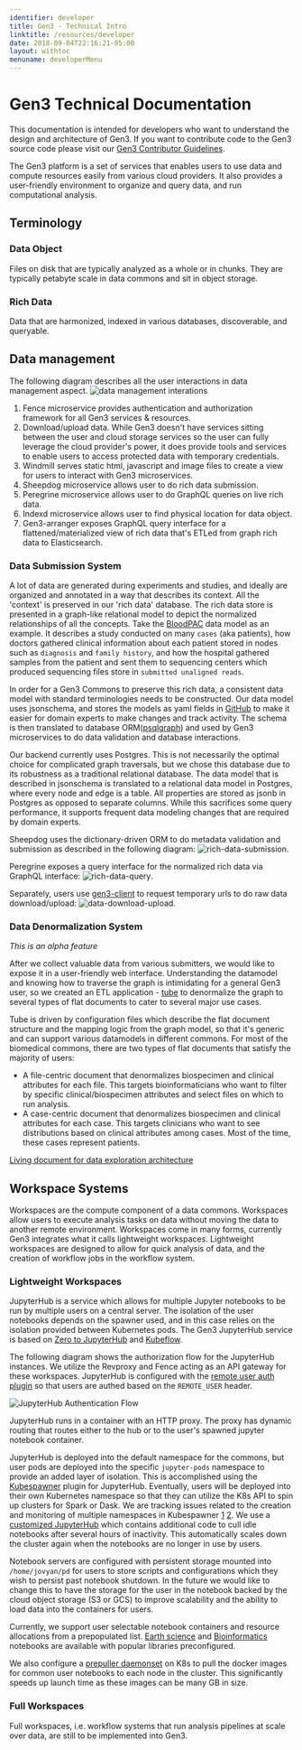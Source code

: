 ```yaml
---
identifier: developer
title: Gen3 - Technical Intro
linktitle: /resources/developer
date: 2018-09-04T22:16:21-05:00
layout: withtoc
menuname: developerMenu
---
```


# Gen3 Technical Documentation
This documentation is intended for developers who want to understand the design and architecture of Gen3. If you want to contribute code to the Gen3 source code please visit our [Gen3 Contributor Guidelines](https://uc-cdis.github.io/gen3-docs/docs/Contributor%20Guidelines/).

The Gen3 platform is a set of services that enables users to use data and compute resources easily from various cloud providers. It also provides a user-friendly environment to organize and query data, and run computational analysis.

## Terminology
### Data Object
Files on disk that are typically analyzed as a whole or in chunks. They are typically petabyte scale in data commons and sit in object storage.

### Rich Data
Data that are harmonized, indexed in various databases, discoverable, and queryable.

## Data management

The following diagram describes all the user interactions in data management aspect.
![data management interations](img/data-interactions.png)

1. Fence microservice provides authentication and authorization framework for all Gen3 services & resources.
2. Download/upload data. While Gen3 doesn't have services sitting between the user and cloud storage services so the user can fully leverage the cloud provider's power, it does provide tools and services to enable users to access protected data with temporary credentials.
3. Windmill serves static html, javascript and image files to create a view for users to interact with Gen3 microservices.
4. Sheepdog microservice allows user to do rich data submission.
5. Peregrine microservice allows user to do GraphQL queries on live rich data.
6. Indexd microservice allows user to find physical location for data object.
7. Gen3-arranger exposes GraphQL query interface for a flattened/materialized view of rich data that's ETLed from graph rich data to Elasticsearch.

### Data Submission System
A lot of data are generated during experiments and studies, and ideally are organized and annotated in a way that describes its context. All the 'context' is preserved in our 'rich data' database. The rich data store is presented in a graph-like relational model to depict the normalized relationships of all the concepts. Take the [BloodPAC](https://www.bloodpac.org/data-group/) data model as an example. It describes a study conducted on many `cases` (aka patients), how doctors gathered clinical information about each patient stored in nodes such as `diagnosis` and `family history`, and how the hospital gathered samples from the patient and sent them to sequencing centers which produced sequencing files store in `submitted unaligned reads`.

In order for a Gen3 Commons to preserve this rich data, a consistent data model with standard terminologies needs to be constructed. Our data model uses jsonschema, and stores the models as yaml fields in [GitHub](https://github.com/occ-data/bpadictionary) to make it easier for domain experts to make changes and track activity. The schema is then translated to database ORM([psqlgraph](https://github.com/NCI-GDC/psqlgraph)) and used by Gen3 microservices to do data validation and database interactions.

Our backend currently uses Postgres. This is not necessarily the optimal choice for complicated graph traversals, but we chose this database due to its robustness as a traditional relational database. The data model that is described in jsonschema is translated to a relational data model in Postgres, where every node and edge is a table. All properties are stored as jsonb in Postgres as opposed to separate columns. While this sacrifices some query performance, it supports frequent data modeling changes that are required by domain experts.

Sheepdog uses the dictionary-driven ORM to do metadata validation and submission as described in the following diagram:
![rich-data-submission](img/rich-data-submission.png).

Peregrine exposes a query interface for the normalized rich data via GraphQL interface:
![rich-data-query](img/rich-data-query.png).

Separately, users use [gen3-client](https://github.com/uc-cdis/cdis-data-client) to request temporary urls to do raw data download/upload:
![data-download-upload](img/data-download-upload.png).

### Data Denormalization System
_This is an alpha feature_

After we collect valuable data from various submitters, we would like to expose it in a user-friendly web interface. Understanding the datamodel and knowing how to traverse the graph is intimidating for a general Gen3 user, so we created an ETL application - [tube](https://github.com/uc-cdis/tube) to denormalize the graph to several types of flat documents to cater to several major use cases.

Tube is driven by configuration files which describe the flat document structure and the mapping logic from the graph model, so that it's generic and can support various datamodels in different commons. For most of the biomedical commons, there are two types of flat documents that satisfy the majority of users:
- A file-centric document that denormalizes biospecimen and clinical attributes for each file. This targets bioinformaticians who want to filter by specific clinical/biospecimen attributes and select files on which to run analysis.
- A case-centric document that denormalizes biospecimen and clinical attributes for each case. This targets clinicians who want to see distributions based on clinical attributes among cases. Most of the time, these cases represent patients.

[Living document for data exploration architecture](https://github.com/uc-cdis/cdis-wiki/tree/master/dev/gen3/data_explorer)

## Workspace Systems

Workspaces are the compute component of a data commons. Workspaces allow users to execute analysis tasks on data without moving the data to another remote environment. Workspaces come in many forms, currently Gen3 integrates what it calls lightweight workspaces. Lightweight workspaces are designed to allow for quick analysis of data, and the creation of workflow jobs in the workflow system.

### Lightweight Workspaces

JupyterHub is a service which allows for multiple Jupyter notebooks to be run by multiple users on a central server. The isolation of the user notebooks depends on the spawner used, and in this case relies on the isolation provided between Kubernetes pods. The Gen3 JupyterHub service is based on [Zero to JupyterHub](https://github.com/jupyterhub/zero-to-jupyterhub-k8s) and [Kubeflow](https://github.com/kubeflow).

The following diagram shows the authorization flow for the JupyterHub instances. We utilize the Revproxy and Fence acting as an API gateway for these workspaces. JupyterHub is configured with the [remote user auth plugin](https://github.com/occ-data/jhub_remote_user_authenticator) so that users are authed based on the `REMOTE_USER` header.

![JupyterHub Authentication Flow](img/lightweight-workspaces.png)

JupyterHub runs in a container with an HTTP proxy. The proxy has dynamic routing that routes either to the hub or to the user's spawned jupyter notebook container.

JupyterHub is deployed into the default namespace for the commons, but user pods are deployed into the specific `jupyter-pods` namespace to provide an added layer of isolation. This is accomplished using the [Kubespawner](https://github.com/jupyterhub/kubespawner) plugin for JupyterHub. Eventually, users will be deployed into their own Kubernetes namespace so that they can utilize the K8s API to spin up clusters for Spark or Dask. We are tracking issues related to the creation and monitoring of multiple namespaces in Kubespawner [1](https://github.com/jupyterhub/kubespawner/pull/218) [2](https://github.com/jupyterhub/kubespawner/issues/76). We use a [customized JupyterHub](https://github.com/occ-data/containers/tree/master/jupyterhub) which contains additional code to cull idle notebooks after several hours of inactivity. This automatically scales down the cluster again when the notebooks are no longer in use by users.

Notebook servers are configured with persistent storage mounted into `/home/jovyan/pd` for users to store scripts and configurations which they wish to persist past notebook shutdown. In the future we would like to change this to have the storage for the user in the notebook backed by the cloud object storage (S3 or GCS) to improve scalability and the ability to load data into the containers for users.

Currently, we support user selectable notebook containers and resource allocations from a prepopulated list. [Earth science](https://github.com/occ-data/containers/tree/master/jupyter-geo) and [Bioinformatics](https://github.com/occ-data/containers/tree/master/jupyter) notebooks are available with popular libraries preconfigured.

We also configure a [prepuller daemonset](https://github.com/uc-cdis/cloud-automation/blob/master/kube/services/jupyterhub/jupyterhub-prepuller.yaml) on K8s to pull the docker images for common user notebooks to each node in the cluster. This significantly speeds up launch time as these images can be many GB in size.


### Full Workspaces

Full workspaces, i.e. workflow systems that run analysis pipelines at scale over data, are still to be implemented into Gen3.
